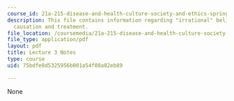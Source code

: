 ```yaml
---
course_id: 21a-215-disease-and-health-culture-society-and-ethics-spring-2012
description: This file contains information regarding "irrational" beliefs in disease
  causation and treatment.
file_location: /coursemedia/21a-215-disease-and-health-culture-society-and-ethics-spring-2012/75bdfe8d5325956b001a54f08a82eb89_MIT21A_215S12_lecture_03.pdf
file_type: application/pdf
layout: pdf
title: Lecture 3 Notes
type: course
uid: 75bdfe8d5325956b001a54f08a82eb89

---
```

None